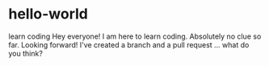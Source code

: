 # hello-world
learn coding
Hey everyone! I am here to learn coding. Absolutely no clue so far. Looking forward! 
I've created a branch and a pull request ... what do you think? 
